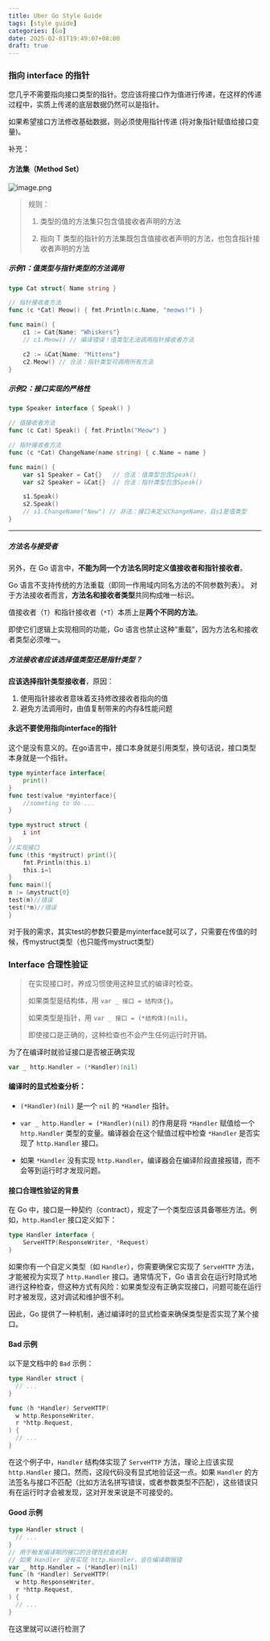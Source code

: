 ```yaml
---
title: Uber Go Style Guide
tags: [style guide]
categories: [Go]
date: 2025-02-01T19:49:07+08:00
draft: true
---
```

### 指向 interface 的指针

您几乎不需要指向接口类型的指针。您应该将接口作为值进行传递，在这样的传递过程中，实质上传递的底层数据仍然可以是指针。

如果希望接口方法修改基础数据，则必须使用指针传递 (将对象指针赋值给接口变量)。

补充：
#### 方法集（Method Set）

![image.png](https://img.simi.host/20250201195235.png)

> 规则：
> 
> 1. 类型的值的方法集只包含值接收者声明的方法
>     
> 2. 指向 T 类型的指针的方法集既包含值接收者声明的方法，也包含指针接收者声明的方法

##### 示例1：值类型与指针类型的方法调用

```go
type Cat struct{ Name string }

// 指针接收者方法
func (c *Cat) Meow() { fmt.Println(c.Name, "meows!") }

func main() {
    c1 := Cat{Name: "Whiskers"}
    // c1.Meow() // 编译错误！值类型无法调用指针接收者方法

    c2 := &Cat{Name: "Mittens"}
    c2.Meow() // 合法：指针类型可调用所有方法
}
```
##### 示例2：接口实现的严格性

```go
type Speaker interface { Speak() }

// 值接收者方法
func (c Cat) Speak() { fmt.Println("Meow") }

// 指针接收者方法
func (c *Cat) ChangeName(name string) { c.Name = name }

func main() {
    var s1 Speaker = Cat{}   // 合法：值类型包含Speak()
    var s2 Speaker = &Cat{}  // 合法：指针类型包含Speak()

    s1.Speak()
    s2.Speak()
    // s1.ChangeName("New") // 非法：接口未定义ChangeName，且s1是值类型
}
```
---

##### 方法名与接受者

另外，在 Go 语言中，**不能为同一个方法名同时定义值接收者和指针接收者**。

Go 语言不支持传统的方法重载（即同一作用域内同名方法的不同参数列表）。  对于方法接收者而言，**方法名和接收者类型**共同构成唯一标识。

值接收者（`T`）和指针接收者（`*T`）本质上是**两个不同的方法**。  

即使它们逻辑上实现相同的功能，Go 语言也禁止这种“重载”，因为方法名和接收者类型必须唯一。

##### 方法接收者应该选择值类型还是指针类型？

**应该选择指针类型接收者**，原因：

1. 使用指针接收者意味着支持修改接收者指向的值
2. 避免方法调用时，由值复制带来的内存&性能问题

#### 永远不要使用指向interface的指针

这个是没有意义的。在go语言中，接口本身就是引用类型，换句话说，接口类型本身就是一个指针。

```go
type myinterface interface{
	print()
}
func test(value *myinterface){
	//someting to do ...
}

type mystruct struct {
	i int
}
//实现接口
func (this *mystruct) print(){
	fmt.Println(this.i)
	this.i=1
}
func main(){
m := &mystruct{0}
test(m)//错误
test(*m)//错误
}
```

对于我的需求，其实test的参数只要是myinterface就可以了，只需要在传值的时候，传mystruct类型（也只能传mystruct类型）

### Interface 合理性验证

> 在实现接口时，养成习惯使用这种显式的编译时检查。
> 
> 如果类型是结构体，用 `var _ 接口 = 结构体{}`。
> 
> 如果类型是指针，用 `var _ 接口 = (*结构体)(nil)`。
> 
> 即使接口是正确的，这种检查也不会产生任何运行时开销。

为了在编译时就验证接口是否被正确实现

```go
var _ http.Handler = (*Handler)(nil)
```

#### 编译时的显式检查分析：

- `(*Handler)(nil)` 是一个 `nil` 的 `*Handler` 指针。

- `var _ http.Handler = (*Handler)(nil)` 的作用是将 `*Handler` 赋值给一个 `http.Handler` 类型的变量。编译器会在这个赋值过程中检查 `*Handler` 是否实现了 `http.Handler` 接口。

- 如果 `*Handler` 没有实现 `http.Handler`，编译器会在编译阶段直接报错，而不会等到运行时才发现问题。

#### 接口合理性验证的背景

在 Go 中，接口是一种契约（contract），规定了一个类型应该具备哪些方法。例如，`http.Handler` 接口定义如下：

```go
type Handler interface {
    ServeHTTP(ResponseWriter, *Request)
}
```

如果你有一个自定义类型（如 `Handler`），你需要确保它实现了 `ServeHTTP` 方法，才能被视为实现了 `http.Handler` 接口。通常情况下，Go 语言会在运行时隐式地进行这种检查，但这种方式有风险：如果类型没有正确实现接口，问题可能在运行时才被发现，这对调试和维护很不利。

因此，Go 提供了一种机制，通过编译时的显式检查来确保类型是否实现了某个接口。

#### Bad 示例

以下是文档中的 `Bad` 示例：

```go
type Handler struct {
  // ...
}

func (h *Handler) ServeHTTP(
  w http.ResponseWriter,
  r *http.Request,
) {
  // ...
}
```

在这个例子中，`Handler` 结构体实现了 `ServeHTTP` 方法，理论上应该实现 `http.Handler` 接口。然而，这段代码没有显式地验证这一点。如果 `Handler` 的方法签名与接口不匹配（比如方法名拼写错误，或者参数类型不匹配），这些错误只有在运行时才会被发现，这对开发来说是不可接受的。

#### Good 示例

```go
type Handler struct {
  // ...
}
// 用于触发编译期的接口的合理性检查机制
// 如果 Handler 没有实现 http.Handler，会在编译期报错
var _ http.Handler = (*Handler)(nil)
func (h *Handler) ServeHTTP(
  w http.ResponseWriter,
  r *http.Request,
) {
  // ...
}
```

在这里就可以进行检测了

